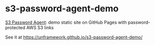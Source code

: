 # s3-password-agent-demo

[S3 Password Agent](https://github.com/unframework/s3-password-agent): demo static site on GitHub Pages with password-protected AWS S3 links

See it at https://unframework.github.io/s3-password-agent-demo/

